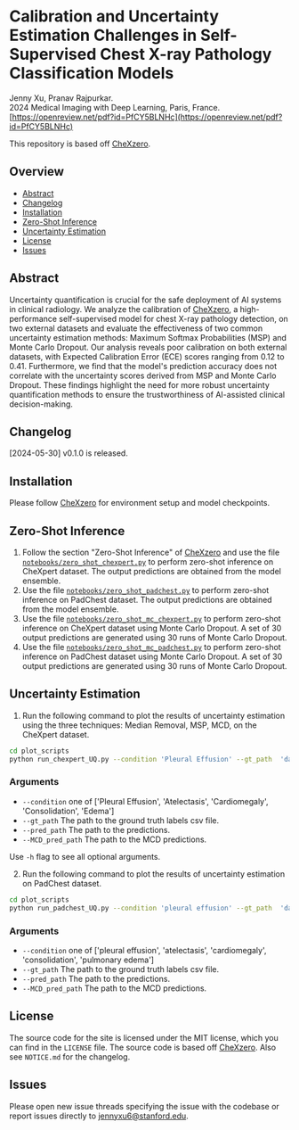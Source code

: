# Calibration and Uncertainty Estimation Challenges in Self-Supervised Chest X-ray Pathology Classification Models
Jenny Xu, Pranav Rajpurkar. \
2024 Medical Imaging with Deep Learning, Paris, France. \
[https://openreview.net/pdf?id=PfCY5BLNHc](https://openreview.net/pdf?id=PfCY5BLNHc) 

This repository is based off [CheXzero](https://github.com/rajpurkarlab/CheXzero).  

## Overview
- [Abstract](#abstract)
- [Changelog](#changelog)
- [Installation](#installation)
- [Zero-Shot Inference](#zero-shot-inference)
- [Uncertainty Estimation](#uncertainty-estimation)
- [License](#license)
- [Issues](#issues)

## Abstract
Uncertainty quantification is crucial for the safe deployment of AI systems in clinical radiology. We analyze the calibration of [CheXzero](https://github.com/rajpurkarlab/CheXzero), a high-performance self-supervised model for chest X-ray pathology detection, on two external datasets and evaluate the effectiveness of two common uncertainty estimation methods: Maximum Softmax Probabilities (MSP) and Monte Carlo Dropout. Our analysis reveals poor calibration on both external datasets, with Expected Calibration Error (ECE) scores ranging from 0.12 to 0.41. Furthermore, we find that the model's prediction accuracy does not correlate with the uncertainty scores derived from MSP and Monte Carlo Dropout. These findings highlight the need for more robust uncertainty quantification methods to ensure the trustworthiness of AI-assisted clinical decision-making. 

## Changelog
[2024-05-30] v0.1.0 is released. 

## Installation
Please follow [CheXzero](https://github.com/rajpurkarlab/CheXzero) for environment setup and model checkpoints. 

## Zero-Shot Inference
1. Follow the section "Zero-Shot Inference" of [CheXzero](https://github.com/rajpurkarlab/CheXzero) and use the file [`notebooks/zero_shot_chexpert.py`](notebooks/zero_shot_chexpert.py) to perform zero-shot inference on CheXpert dataset. The output predictions are obtained from the model ensemble. 
2. Use the file [`notebooks/zero_shot_padchest.py`](notebooks/zero_shot_padchest.py) to perform zero-shot inference on PadChest dataset. The output predictions are obtained from the model ensemble. 
3. Use the file [`notebooks/zero_shot_mc_chexpert.py`](notebooks/zero_shot_mc_chexpert.py) to perform zero-shot inference on CheXpert dataset using Monte Carlo Dropout. A set of 30 output predictions are generated using 30 runs of Monte Carlo Dropout. 
4. Use the file [`notebooks/zero_shot_mc_padchest.py`](notebooks/zero_shot_mc_padchest.py) to perform zero-shot inference on PadChest dataset using Monte Carlo Dropout. A set of 30 output predictions are generated using 30 runs of Monte Carlo Dropout. 

## Uncertainty Estimation
1. Run the following command to plot the results of uncertainty estimation using the three techniques: Median Removal, MSP, MCD, on the CheXpert dataset. 
```bash
cd plot_scripts
python run_chexpert_UQ.py --condition 'Pleural Effusion' --gt_path  'data/groundtruth.csv' --pred_path 'predictions/ensemble/chexpert_preds.npy' --MCD_pred_path 'predictions/chexpert_MCD/'
```

### Arguments
* `--condition` one of ['Pleural Effusion', 'Atelectasis', 'Cardiomegaly', 'Consolidation', 'Edema']
* `--gt_path` The path to the ground truth labels csv file.
* `--pred_path` The path to the predictions.
* `--MCD_pred_path` The path to the MCD predictions.

Use `-h` flag to see all optional arguments. 

2. Run the following command to plot the results of uncertainty estimation on PadChest dataset. 
```bash
cd plot_scripts
python run_padchest_UQ.py --condition 'pleural effusion' --gt_path  'data/padchest/2_cxr_labels.csv' --pred_path 'predictions/padchest_ensemble/padchest_preds.npy' --MCD_pred_path 'predictions/padchest_MCD/'
```

### Arguments
* `--condition` one of ['pleural effusion', 'atelectasis', 'cardiomegaly', 'consolidation', 'pulmonary edema']
* `--gt_path` The path to the ground truth labels csv file.
* `--pred_path` The path to the predictions.
* `--MCD_pred_path` The path to the MCD predictions.

## License 
The source code for the site is licensed under the MIT license, which you can find in the `LICENSE` file. The source code is based off [CheXzero](https://github.com/rajpurkarlab/CheXzero). Also see `NOTICE.md` for the changelog. 

## Issues 
Please open new issue threads specifying the issue with the codebase or report issues directly to [jennyxu6@stanford.edu](jennyxu6@stanford.edu).

